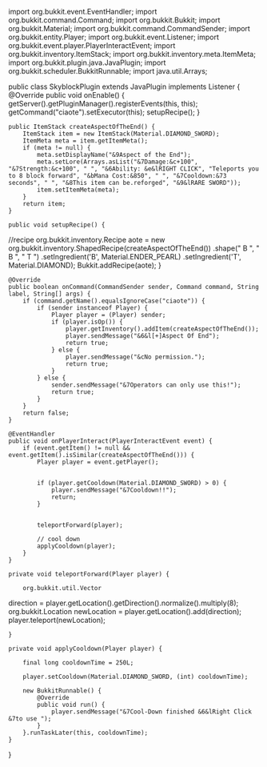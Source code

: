 import org.bukkit.event.EventHandler;
import org.bukkit.command.Command;
import org.bukkit.Bukkit;
import org.bukkit.Material;
import org.bukkit.command.CommandSender;
import org.bukkit.entity.Player;
import org.bukkit.event.Listener;
import org.bukkit.event.player.PlayerInteractEvent;
import org.bukkit.inventory.ItemStack;
import org.bukkit.inventory.meta.ItemMeta;
import org.bukkit.plugin.java.JavaPlugin;
import org.bukkit.scheduler.BukkitRunnable;
import java.util.Arrays;

public class SkyblockPlugin extends JavaPlugin implements Listener {
    @Override
    public void onEnable() {
        getServer().getPluginManager().registerEvents(this, this);
        getCommand("ciaote").setExecutor(this); 
        setupRecipe();
    }

    public ItemStack createAspectOfTheEnd() {
        ItemStack item = new ItemStack(Material.DIAMOND_SWORD);
        ItemMeta meta = item.getItemMeta();
        if (meta != null) {
            meta.setDisplayName("&9Aspect of the End");
            meta.setLore(Arrays.asList("&7Damage:&c+100", "&7Strength:&c+100", " ", "&6Ability: &e&lRIGHT CLICK", "Teleports you to 8 block forward", "&bMana Cost:&850", " ", "&7Cooldown:&73 seconds", " ", "&8This item can be.reforged", "&9&lRARE SWORD"));
            item.setItemMeta(meta);
        }
        return item;
    }

    public void setupRecipe() {
//recipe 
        org.bukkit.inventory.Recipe aote = new org.bukkit.inventory.ShapedRecipe(createAspectOfTheEnd())
                .shape(" B ", " B ", " T ")
                .setIngredient('B', Material.ENDER_PEARL)
                .setIngredient('T', Material.DIAMOND);
        Bukkit.addRecipe(aote);
    }

    @Override
    public boolean onCommand(CommandSender sender, Command command, String label, String[] args) {
        if (command.getName().equalsIgnoreCase("ciaote")) {
            if (sender instanceof Player) {
                Player player = (Player) sender;
                if (player.isOp()) { 
                    player.getInventory().addItem(createAspectOfTheEnd());
                    player.sendMessage("&6&l[+]Aspect Of End");
                    return true;
                } else {
                    player.sendMessage("&cNo permission.");
                    return true;
                }
            } else {
                sender.sendMessage("&7Operators can only use this!");
                return true;
            }
        }
        return false;
    }

    @EventHandler
    public void onPlayerInteract(PlayerInteractEvent event) {
        if (event.getItem() != null && event.getItem().isSimilar(createAspectOfTheEnd())) {
            Player player = event.getPlayer();

            
            if (player.getCooldown(Material.DIAMOND_SWORD) > 0) {
                player.sendMessage("&7Cooldown!!");
                return;
            }


            teleportForward(player);

            // cool down 
            applyCooldown(player);
        }
    }

    private void teleportForward(Player player) {
      
        org.bukkit.util.Vector 


            
direction = player.getLocation().getDirection().normalize().multiply(8);
        org.bukkit.Location newLocation = player.getLocation().add(direction);
        player.teleport(newLocation);
        
    }

    private void applyCooldown(Player player) {
        
        final long cooldownTime = 250L; 

        player.setCooldown(Material.DIAMOND_SWORD, (int) cooldownTime);

        new BukkitRunnable() {
            @Override
            public void run() {
                player.sendMessage("&7Cool-Down finished &6&lRight Click &7to use ");
            }
        }.runTaskLater(this, cooldownTime);
    }
}